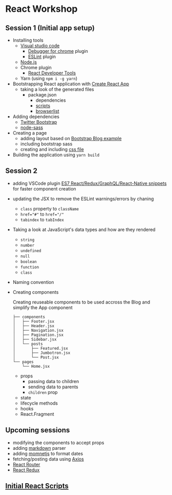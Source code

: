# React Workshop

## Session 1 (Initial app setup)

- Installing tools
  - [Visual studio code](https://code.visualstudio.com/)
    - [Debugger for chrome](https://marketplace.visualstudio.com/items?itemName=msjsdiag.debugger-for-chrome) plugin
    - [ESLint](https://marketplace.visualstudio.com/items?itemName=dbaeumer.vscode-eslint) plugin
  - [Node.js](https://code.visualstudio.com/)
  - Chrome plugin
    - [React Developer Tools](https://chrome.google.com/webstore/detail/react-developer-tools/fmkadmapgofadopljbjfkapdkoienihi?hl=en)
  - Yarn (using `npm i -g yarn`)
- Bootstrapping React application with [Create React App](https://github.com/facebook/create-react-app)
  - taking a look of the generated files
    - package.json
      - dependencies
      - [scripts](#initial-scripts)
      - [browserlist](https://browserl.ist/)
- Adding dependencies
  - [Twitter Bootstrap](https://www.npmjs.com/package/bootstrap)
  - [node-sass](https://www.npmjs.com/package/node-sass)
- Creating a page
  - adding layout based on [Bootstrap Blog example](https://getbootstrap.com/docs/4.4/examples/blog/)
  - including bootstrap sass
  - creating and including [css file](./blog.css)
- Building the application using `yarn build`

## Session 2
- adding VSCode plugin [ES7 React/Redux/GraphQL/React-Native snippets](https://marketplace.visualstudio.com/items?itemName=dsznajder.es7-react-js-snippets) for faster component creation
- updating the JSX to remove the ESLint warnings/errors by chaning
  - `class` property to `className`
  - `href="#"` to `href="/"`
  - `tabindex` to `tabIndex`
- Taking a look at JavaScript's data types and how are they rendered
  - `string`
  - `number`
  - `undefined`
  - `null`
  - `boolean`
  - `function`
  - `class`
- Naming convention
- Creating components
  
  Creating reuseable components to be used accross the Blog and simplify the App component

  ```
  ├── components
  │   ├── Footer.jsx
  │   ├── Header.jsx
  │   ├── Navigation.jsx
  │   ├── Pagination.jsx
  │   ├── Sidebar.jsx
  │   └── posts
  │       ├── Featured.jsx
  │       ├── Jumbotron.jsx
  │       └── Post.jsx
  └── pages
      └── Home.jsx
  ```

  - props
    - passing data to children
    - sending data to parents
    - `children` prop
  - state
  - lifecycle methods
  - hooks
  - React.Fragment

## Upcoming sessions

- modifying the components to accept props
- adding [markdown](https://www.npmjs.com/package/markdown) parser
- adding [momnetjs](https://www.npmjs.com/package/moment) to format dates
- fetching/posting data using [Axios](https://www.npmjs.com/package/axios)
- [React Router](https://reacttraining.com/react-router/web/guides/quick-start)
- [React Redux](https://redux.js.org)

## [Initial React Scripts](./Scripts.md)